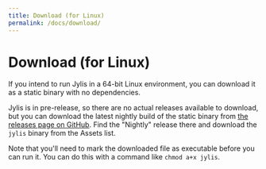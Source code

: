 ```yaml
---
title: Download (for Linux)
permalink: /docs/download/
---
```


# Download (for Linux)

If you intend to run Jylis in a 64-bit Linux environment, you can download it as a static binary with no dependencies.

Jylis is in pre-release, so there are no actual releases available to download, but you can download the latest nightly build of the static binary from [the releases page on GitHub](https://github.com/jemc/jylis/releases). Find the "Nightly" release there and download the `jylis` binary from the Assets list.

Note that you'll need to mark the downloaded file as executable before you can run it. You can do this with a command like `chmod a+x jylis`.
